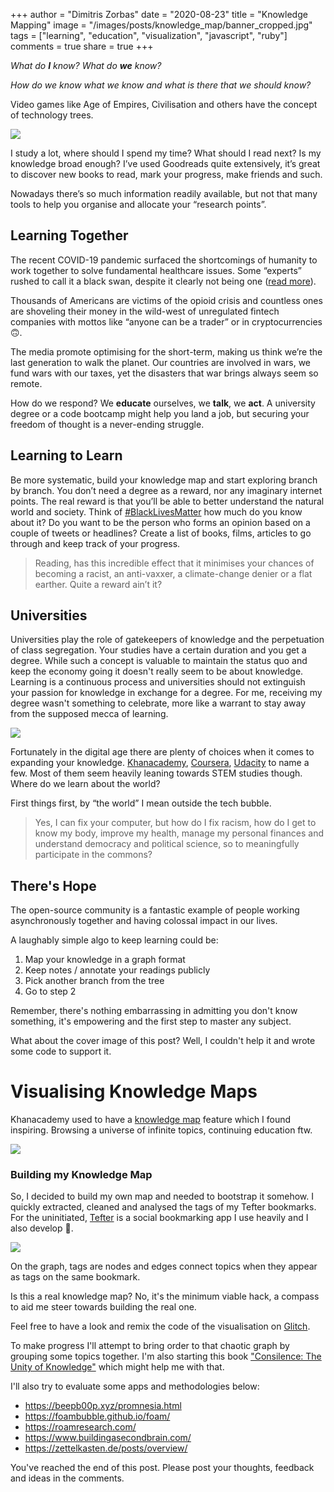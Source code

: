 +++
author = "Dimitris Zorbas"
date = "2020-08-23"
title = "Knowledge Mapping"
image = "/images/posts/knowledge_map/banner_cropped.jpg"
tags = ["learning", "education", "visualization", "javascript", "ruby"]
comments = true
share = true
+++

_What do **I** know? What do **we** know?_

_How do we know what we know and what is there that we should know?_

<!--more-->

Video games like Age of Empires, Civilisation and others have the concept of technology trees.

<img src="/images/posts/knowledge_map/aoe.jpg" class="img-medium">

I study a lot, where should I spend my time? What should I read next? Is my knowledge broad enough?
I’ve used Goodreads quite extensively, it’s great to discover new books to read, mark your progress,
make friends and such.

Nowadays there’s so much information readily available, but not that many tools to help you
organise and allocate your “research points”.

## Learning Together

The recent COVID-19 pandemic surfaced the shortcomings of humanity to work together
to solve fundamental healthcare issues.
Some “experts” rushed to call it a black swan, despite it clearly not being one ([read more][nyorker-taleb]).

Thousands of Americans are victims of the opioid crisis and countless ones
are shoveling their money in the wild-west of unregulated fintech companies
with mottos like “anyone can be a trader” or in cryptocurrencies 🙃.

The media promote optimising for the short-term, making us think we’re the last generation to walk the planet.
Our countries are involved in wars, we fund wars with our taxes, yet the disasters
that war brings always seem so remote.

How do we respond? We **educate** ourselves, we **talk**, we **act**. A university degree or a code
bootcamp might help you land a job, but securing your freedom of thought is a never-ending struggle.

## Learning to Learn

Be more systematic, build your knowledge map and start exploring branch
by branch.
You don’t need a degree as a reward, nor any imaginary internet points.
The real reward is that you’ll be able to better understand the natural world and society.
Think of [#BlackLivesMatter][blm] how much do you know about it? Do you want to be the person who forms
an opinion based on a couple of tweets or headlines?
Create a list of books, films, articles to go through and keep track of your progress.

> Reading, has this incredible effect that it minimises your chances of becoming a racist,
> an anti-vaxxer, a climate-change denier or a flat earther. Quite a reward ain’t it?

## Universities

Universities play the role of gatekeepers of knowledge and the perpetuation of class segregation.
Your studies have a certain duration and you get a degree. While such a concept is valuable to maintain
the status quo and keep the economy going it doesn't really seem to be about knowledge.
Learning is a continuous process and universities should not extinguish your passion for knowledge in exchange for a degree.
For me, receiving my degree wasn't something to celebrate, more like a warrant to stay away from the
supposed mecca of learning.

<img src="/images/posts/knowledge_map/university.jpg" class="img-medium">

Fortunately in the digital age there are plenty of choices when it comes to expanding your knowledge.
[Khanacademy][khanacademy], [Coursera][coursera], [Udacity][udacity] to name a few.
Most of them seem heavily leaning towards STEM studies though. Where do we learn about the world?

First things first, by “the world” I mean outside the tech bubble.

> Yes, I can fix your computer, but how do I fix racism, how do I get to know my body, improve my health,
> manage my personal finances and understand democracy and political science, so to meaningfully
> participate in the commons?

## There's Hope

The open-source community is a fantastic example of people working asynchronously together and
having colossal impact in our lives.

A laughably simple algo to keep learning could be:

1. Map your knowledge in a graph format
2. Keep notes / annotate your readings publicly
3. Pick another branch from the tree
4. Go to step 2

Remember, there's nothing embarrassing in admitting you don't know
something, it's empowering and the first step to master any subject.

What about the cover image of this post?
Well, I couldn't help it and wrote some code to support it.

# Visualising Knowledge Maps

Khanacademy used to have a [knowledge map][ka-map] feature which I found
inspiring. Browsing a universe of infinite topics, continuing education ftw.

<img src="/images/posts/knowledge_map/ka_map.jpg" class="img-medium">

### Building my Knowledge Map

So, I decided to build my own map and needed to bootstrap it somehow. I
quickly extracted, cleaned and analysed the tags of my Tefter bookmarks.
For the uninitiated, [Tefter](https://tefter.io) is a social bookmarking app I use heavily and I also develop 🤠.

<img src="/images/posts/knowledge_map/banner.jpg" class="img-medium">

On the graph, tags are nodes and edges connect topics when they appear as tags on the same bookmark.

Is this a real knowledge map? No, it's the minimum viable hack, a
compass to aid me steer towards building the real one.

Feel free to have a look and remix the code of the visualisation on [Glitch][glitch].

To make progress I'll attempt to bring order to that
chaotic graph by grouping some topics together. I'm also starting this
book ["Consilence: The Unity of Knowledge"][consilence] which might help me with that.

I'll also try to evaluate some apps and methodologies below:

* https://beepb00p.xyz/promnesia.html
* https://foambubble.github.io/foam/
* https://roamresearch.com/
* https://www.buildingasecondbrain.com/
* https://zettelkasten.de/posts/overview/

You've reached the end of this post. Please post your thoughts,
feedback and ideas in the comments.

[nyorker-taleb]: https://www.newyorker.com/news/daily-comment/the-pandemic-isnt-a-black-swan-but-a-portent-of-a-more-fragile-global-system
[blm]: https://twitter.com/hashtag/BlackLivesMatter
[khanacademy]: https://www.khanacademy.org/
[coursera]: https://www.coursera.org/
[udacity]: https://www.udacity.com/
[ka-map]: https://khanacademy.fandom.com/wiki/Knowledge_Map
[consilence]: https://en.wikipedia.org/wiki/Consilience_(book)
[glitch]: https://glitch.com/~helpful-kind-beechnut
